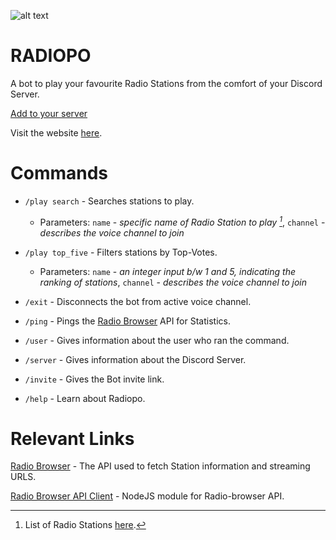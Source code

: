 ![alt text](https://i.postimg.cc/CxqQBm64/radiopo-logo-2.png "Radiopo")

RADIOPO
=======
 A bot to play your favourite Radio Stations from the comfort of your Discord Server.

[Add to your server](https://discord.com/api/oauth2/authorize?client_id=1042031895711592520&permissions=1002912081984&scope=bot)

Visit the website [here](https://radiopo.xyz/).

Commands
========
* `/play search` - Searches stations to play.
  * Parameters: `name` - *specific name of Radio Station to play [^1]*, `channel` - *describes the voice channel to join*

* `/play top_five` - Filters stations by Top-Votes.
  * Parameters: `name` - *an integer input b/w 1 and 5, indicating the ranking of stations*, `channel` - *describes the voice channel to join*
 
* `/exit` - Disconnects the bot from active voice channel.

* `/ping` - Pings the [Radio Browser](https://www.radio-browser.info/) API for Statistics.

* `/user` - Gives information about the user who ran the command.

* `/server` - Gives information about the Discord Server.

* `/invite` - Gives the Bot invite link.

* `/help` - Learn about Radiopo.

Relevant Links
==============
[Radio Browser](https://www.radio-browser.info/) - The API used to fetch Station information and streaming URLS.

[Radio Browser API Client](https://github.com/nepodev/radio-browser) - NodeJS module for Radio-browser API.

 [^1]: List of Radio Stations [here](https://www.radio-browser.info/countries).
